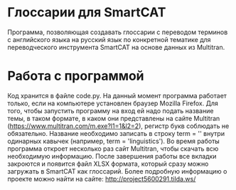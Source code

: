# Глоссарии для SmartCAT
Программа, позволяющая создавать глоссарии с переводом терминов с английского языка на русский язык по конкретной тематике для переводческого инструмента SmartCAT на основе данных из Multitran.
# Работа с программой
Код хранится в файле code.py. На данный момент программа работает только, если на компьютере установлен браузер Mozilla Firefox. Для того, чтобы запустить программу на вход ей надо подать название темы, в таком формате, в каком они представлены на сайте Multitran (https://www.multitran.com/m.exe?l1=1&l2=2), регистр букв соблюдать не обязательно. Название необходимо записать в строку term = '' внутри одинарных кавычек (например, term = 'linguistics'). Во время работы программа откроет несколько раз сайт Multitran, чтобы скачать всю необходимую информацию. После завершения работы все вкладки закроются и появится файл XLSX формата, который сразу можно загружать в SmartCAT как глоссарий.
Более подробную информацию о проекте можно найти на сайте: http://project5600291.tilda.ws/
